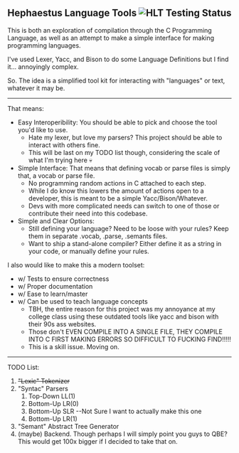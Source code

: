 ## Hephaestus Language Tools ![HLT Testing Status](https://github.com/HenriMalahieude/HephaestusLanguageTools/actions/workflows/makefile.yml/badge.svg)
This is both an exploration of compilation through the C Programming Language, as well as an attempt to make a simple interface for making programming languages.

I've used Lexer, Yacc, and Bison to do some Language Definitions but I find it... annoyingly complex.

So. The idea is a simplified tool kit for interacting with "languages" or text, whatever it may be.


---
That means:
* Easy Interoperibility: You should be able to pick and choose the tool you'd like to use.
    * Hate my lexer, but love my parsers? This project should be able to interact with others fine. 
    * This will be last on my TODO list though, considering the scale of what I'm trying here :skull:
* Simple Interface: That means that defining vocab or parse files is simply that, a vocab or parse file. 
    * No programming random actions in C attached to each step.
    * While I do know this lowers the amount of actions open to a developer, this is meant to be a simple Yacc/Bison/Whatever. 
    * Devs with more complicated needs can switch to one of those or contribute their need into this codebase.
* Simple and Clear Options:
    * Still defining your language? Need to be loose with your rules? Keep them in separate .vocab, .parse, .semants files.
    * Want to ship a stand-alone compiler? Either define it as a string in your code, or manually define your rules.

I also would like to make this a modern toolset:
* w/ Tests to ensure correctness
* w/ Proper documentation
* w/ Ease to learn/master
* w/ Can be used to teach language concepts
    * TBH, the entire reason for this project was my annoyance at my college class using these outdated tools like yacc and bison with their 90s ass websites.
    * Those don't EVEN COMPILE INTO A SINGLE FILE, THEY COMPILE INTO C FIRST MAKING ERRORS SO DIFFICULT TO FUCKING FIND!!!!!
    * This is a skill issue. Moving on.

---
TODO List:
1. ~~"Lexic" Tokenizer~~
2. "Syntac" Parsers
    1. Top-Down LL(1)
    2. Bottom-Up LR(0)
    3. Bottom-Up SLR --Not Sure I want to actually make this one
    4. Bottom-Up LR(1)
3. "Semant" Abstract Tree Generator
4. (maybe) Backend. Though perhaps I will simply point you guys to QBE? This would get 100x bigger if I decided to take that on.
